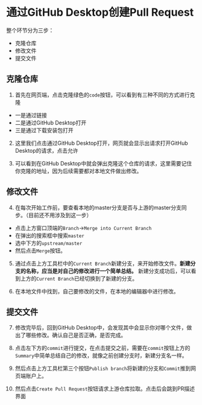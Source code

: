 # 通过GitHub Desktop创建Pull Request

整个环节分为三步：

- 克隆仓库
- 修改文件
- 提交文件

## 克隆仓库

 1. 首先在网页端，点击克隆绿色的`code`按钮，可以看到有三种不同的方式进行克隆
 
- 一是通过链接
- 二是通过GitHub Desktop打开
- 三是通过下载安装包打开

2. 这里我们点击通过GitHub Desktop打开，网页就会显示出请求打开GitHub Desktop的请求，点击允许

3. 可以看到在GitHub Desktop中就会弹出克隆这个仓库的请求，这里需要记住你克隆的地址，因为后续需要都对本地文件做出修改。


## 修改文件


4. 在每次开始工作前，要查看本地的master分支是否与上游的master分支同步。（目前还不用涉及到这一步）

- 点击上方窗口顶端的`Branch`→`Merge into Current Branch`
- 在弹出的搜索框中搜索`master`
- 选中下方的`upstream/master`
- 然后点击`Merge`按钮。

5. 通过点击上方工具栏中的`Current Branch`新建分支，来开始修改文件。**新建分支的名称，应当是对自己的修改进行一个简单总结。** 新建分支成功后，可以看到上方的`Current Branch`已经切换到了新建的分支。

6. 在本地文件中找到，自己要修改的文件，在本地的编辑器中进行修改。

## 提交文件

7. 修改完毕后，回到GitHub Desktop中，会发现其中会显示你对哪个文件，做出了哪些修改。确认自己是否正确，是否完成。

8. 点击左下方的`commit`进行提交，在点击提交之前，需要在`commit`按钮上方的`Summary`中简单总结自己的修改，就像之前创建分支时，新建分支名一样。

9. 然后点击上方工具栏第三个按钮`Publish branch`将新建的分支和`Commit`推到网页端账户上。

10. 然后点击`Create Pull Request`按钮请求上游仓库拉取。点击后会跳到PR描述界面

